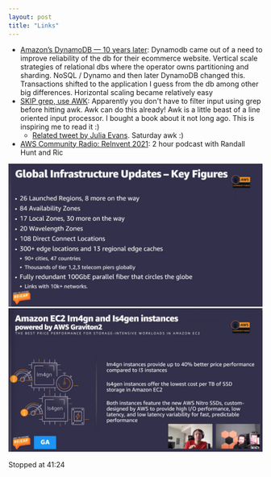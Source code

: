 ```yaml
---
layout: post
title: "Links"
---
```


* [Amazon’s DynamoDB — 10 years later](https://www.amazon.science/latest-news/amazons-dynamodb-10-years-later): Dynamodb came out of a need to improve reliability of the db for their ecommerce website. Vertical scale strategies of relational dbs where the operator owns partitioning and sharding. NoSQL / Dynamo and then later DynamoDB changed this. Transactions shifted to the application I guess from the db among other big differences. Horizontal scaling became relatively easy
* [SKIP grep, use AWK](https://blog.jpalardy.com/posts/skip-grep-use-awk/): Apparently you don't have to filter input using grep before hitting awk. Awk can do this already! Awk is a little beast of a line oriented input processor. I bought a book about it not long ago. This is inspiring me to read it :)
  * [Related tweet by Julia Evans](https://twitter.com/b0rk/status/1000604334026055681?s=20). Saturday awk :)
* [AWS Community Radio: ReInvent 2021](https://www.youtube.com/watch?v=5Ji9TQwojpQ): 2 hour podcast with Randall Hunt and Ric

![Network changes last year](/assets/images/aws_reinvent2021_network_1.png)
![Best instance type for mongodb but very expensive](/assets/images/aws_reinvent2021_ec2_1.png)

Stopped at 41:24